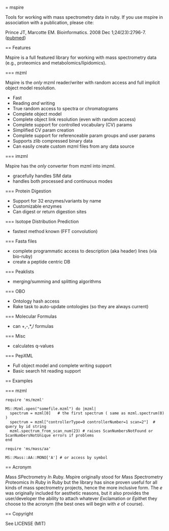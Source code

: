 = mspire

Tools for working with mass spectrometry data in ruby.  If you use mspire in
association with a publication, please cite:

Prince JT, Marcotte EM. Bioinformatics. 2008 Dec 1;24(23):2796-7. ([pubmed](http://www.ncbi.nlm.nih.gov/pubmed/18930952))

== Features

Mspire is a full featured library for working with mass spectrometry data
(e.g., proteomics and metabolomics/lipidomics).

=== mzml

Mspire is the *only* mzml reader/writer with random access and full implicit
object model resolution.

* Fast
* Reading *and* writing
* True random access to spectra or chromatograms
* Complete object model
* Complete object link resolution (even with random access)
* Complete support for controlled vocabulary (CV) params
* Simplified CV param creation
* Complete support for referenceable param groups and user params
* Supports zlib compressed binary data
* Can easily create custom mzml files from any data source

=== imzml

Mspire has the *only* converter from mzml into imzml.  

* gracefully handles SIM data
* handles both processed and continuous modes

=== Protein Digestion

* Support for 32 enzymes/variants by name
* Customizable enzymes
* Can digest or return digestion sites

=== Isotope Distribution Prediction

* fastest method known (FFT convolution)

=== Fasta files

* complete programmatic access to description (aka header) lines (via bio-ruby)
* create a peptide centric DB

=== Peaklists

* merging/summing and splitting algorithms

=== OBO

* Ontology hash access
* Rake task to auto-update ontologies (so they are always current)

=== Molecular Formulas

* can +,-,*,/ formulas

=== Misc

* calculates q-values

=== PepXML

* Full object model and complete writing support
* Basic search hit reading support

== Examples

=== mzml

    require 'ms/mzml'

    MS::Mzml.open("somefile.mzml") do |mzml|
      spectrum = mzml[0]   # the first spectrum ( same as mzml.spectrum(0) )
      spectrum = mzml["controllerType=0 controllerNumber=1 scan=2"]  # query by id string
      mzml.spectrum_from_scan_num(23) # raises ScanNumbersNotFound or ScanNumbersNotUnique errors if problems
    end

    require 'ms/mass/aa'

    MS::Mass::AA::MONO['A'] # or access by symbol

== Acronym

*M*ass *SP*ectrometry *I*n *R*uby.  Mspire originally stood for *M*ass *S*pectrometry *P*roteomics *I*n *R*uby in Ruby but the library has since proven useful for all kinds of mass spectrometry projects, hence the more inclusive form.  The *e* was originally included for aesthetic reasons, but it also provides the user/developer the ability to attach whatever *E*xclamation or *E*pithet they choose to the acronym (the best ones will begin with *e* of course).

== Copyright

See LICENSE (MIT)
